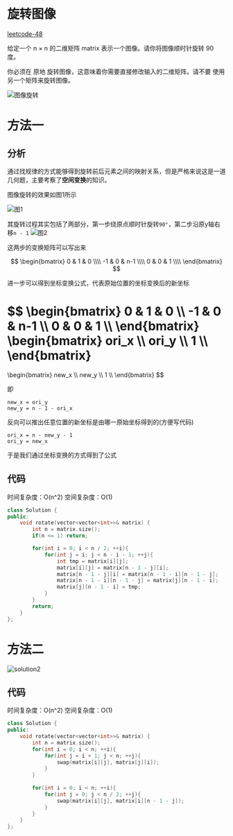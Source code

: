 # 旋转图像

[leetcode-48](https://leetcode-cn.com/problems/rotate-image/)

给定一个 n × n 的二维矩阵 matrix 表示一个图像。请你将图像顺时针旋转 90 度。

你必须在 原地 旋转图像，这意味着你需要直接修改输入的二维矩阵。请不要 使用另一个矩阵来旋转图像。

![图像旋转](/mat2.jpg)

# 方法一

## 分析
通过找规律的方式能够得到旋转前后元素之间的映射关系，但是严格来说这是一道几何题，主要考察了**空间变换**的知识。

图像旋转的效果如图1所示

![图1](/1.png)

其旋转过程其实包括了两部分，第一步绕原点顺时针旋转``90°``，第二步沿原y轴右移``n - 1``
![图2](/2.png)

这两步的变换矩阵可以写出来

$$
\begin{bmatrix}
    0 & 1 & 0 \\\\
    -1 & 0 & n-1 \\\\
    0 & 0 & 1 \\\\
\end{bmatrix}
$$

进一步可以得到坐标变换公式，代表原始位置的坐标变换后的新坐标

$$
\begin{bmatrix}
    0 & 1 & 0 \\\\
    -1 & 0 & n-1 \\\\
    0 & 0 & 1 \\\\
\end{bmatrix}
\begin{bmatrix}
    ori_x \\\\
    ori_y \\\\
    1 \\\\
\end{bmatrix}
= 
\begin{bmatrix}
    new_x \\\\
    new_y \\\\
    1 \\\\
\end{bmatrix}
$$

即

```
new_x = ori_y
new_y = n - 1 - ori_x
```
反向可以推出任意位置的新坐标是由哪一原始坐标得到的(方便写代码)
```
ori_x = n - new_y - 1
ori_y = new_x
```
于是我们通过坐标变换的方式得到了公式

## 代码

时间复杂度：O(n^2)
空间复杂度：O(1)

```C++
class Solution {
public:
    void rotate(vector<vector<int>>& matrix) {
        int n = matrix.size();
        if(n <= 1) return;

        for(int i = 0; i < n / 2; ++i){
            for(int j = i; j < n - i - 1; ++j){
                int tmp = matrix[i][j];
                matrix[i][j] = matrix[n - 1 - j][i];
                matrix[n - 1 - j][i] = matrix[n - 1 - i][n - 1 - j];
                matrix[n - 1 - i][n - 1 - j] = matrix[j][n - 1 - i];
                matrix[j][n - 1 - i] = tmp;
            }
        }
        return;
    }
};
```

# 方法二

![solution2](/solution2.png)

## 代码

时间复杂度：O(n^2)
空间复杂度：O(1)

```C++
class Solution {
public:
    void rotate(vector<vector<int>>& matrix) {
        int n = matrix.size();
        for(int i = 0; i < n; ++i){
            for(int j = i + 1; j < n; ++j){
                swap(matrix[i][j], matrix[j][i]);
            }
        }
        
        for(int i = 0; i < n; ++i){
            for(int j = 0; j < n / 2; ++j){
                swap(matrix[i][j], matrix[i][n - 1 - j]);
            }
        }
    }
};
```
